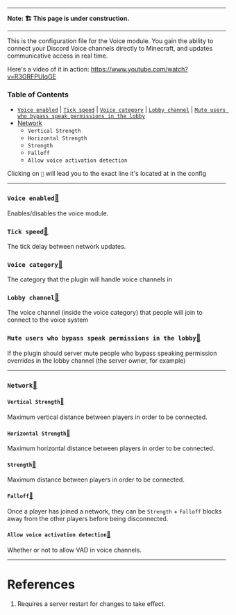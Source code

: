 ***
**Note: 🏗 This page is under construction.**
***  

This is the configuration file for the Voice module. You gain the ability to connect your Discord Voice channels directly to Minecraft, and updates communicative access in real time.

Here's a video of it in action:
https://www.youtube.com/watch?v=R3GRFPUIqGE

### Table of Contents

* [`Voice enabled`](voice#Voice-enabled) | [`Tick speed`](voice#Tick-speed) | [`Voice category`](voice#Voice-category) | [`Lobby channel`](voice#Lobby-channel) | [`Mute users who bypass speak permissions in the lobby`](voice#Mute-users-who-bypass-speak-permissions-in-the-lobby)  
* [Network](voice#Network)  
	* `Vertical Strength`  
	* `Horizontal Strength`  
	* `Strength`  
	* `Falloff`  
	* `Allow voice activation detection`  

Clicking on `🔗` will lead you to the exact line it's located at in the config

---

### `Voice enabled`[🔗](https://config.discordsrv.com/voice/Voice%20enabled)
Enables/disables the voice module.
### `Tick speed`[🔗](https://config.discordsrv.com/voice/Tick%20speed)
The tick delay between network updates.
### `Voice category`[🔗](https://config.discordsrv.com/voice/Voice%20category)
The category that the plugin will handle voice channels in
### `Lobby channel`[🔗](https://config.discordsrv.com/voice/Lobby%20channel)
The voice channel (inside the voice category) that people will join to connect to the voice system
### `Mute users who bypass speak permissions in the lobby`[🔗](https://config.discordsrv.com/voice/Mute%20users%20who%20bypass%20speak%20permissions%20in%20the%20lobby)
If the plugin should server mute people who bypass speaking permission overrides in the lobby channel (the server owner, for example)

---

### `Network`[🔗](https://config.discordsrv.com/voice/Network)
#### `Vertical Strength`[🔗](https://config.discordsrv.com/voice/Vertical%20Strength)
Maximum vertical distance between players in order to be connected.
#### `Horizontal Strength`[🔗](https://config.discordsrv.com/voice/Horizontal%20Strength)
Maximum horizontal distance between players in order to be connected.
#### `Strength`[🔗](https://config.discordsrv.com/voice/Strength)
Maximum distance between players in order to be connected.
#### `Falloff`[🔗](https://config.discordsrv.com/voice/Falloff)
Once a player has joined a network, they can be `Strength` + `Falloff` blocks away from the other players before being disconnected.
#### `Allow voice activation detection`[🔗](https://config.discordsrv.com/voice/Allow%20voice%20activation%20detection)
Whether or not to allow VAD in voice channels.  

---

# References
1. Requires a server restart for changes to take effect.  

[⁽¹⁾]: voice#References